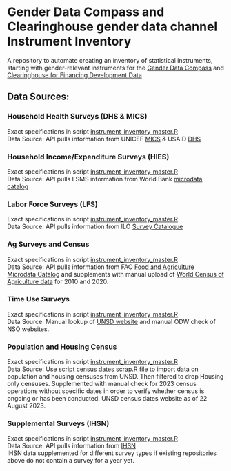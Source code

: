 # Gender Data Compass and Clearinghouse gender data channel Instrument Inventory
A repository to automate creating an inventory of statistical instruments, starting with gender-relevant instruments for the [Gender Data Compass](https://genderdatacompass.org/) and [Clearinghouse for Financing Development Data](https://smartdatafinance.org/)

## Data Sources:
### Household Health Surveys (DHS & MICS)
Exact specifications in script [instrument_inventory_master.R](https://github.com/lnoe10/instrument_inventory/blob/main/instrument_inventory_master.R)  
Data Source: API pulls information from UNICEF [MICS](https://mics.unicef.org/surveys) & USAID [DHS](https://dhsprogram.com/data/available-datasets.cfm)

### Household Income/Expenditure Surveys (HIES)
Exact specifications in script [instrument_inventory_master.R](https://github.com/lnoe10/instrument_inventory/blob/main/instrument_inventory_master.R)  
Data Source: API pulls LSMS information from World Bank [microdata catalog](https://microdata.worldbank.org/index.php/catalog/lsms)

### Labor Force Surveys (LFS)
Exact specifications in script [instrument_inventory_master.R](https://github.com/lnoe10/instrument_inventory/blob/main/instrument_inventory_master.R)  
Data Source: API pulls information from ILO [Survey Catalogue](https://www.ilo.org/surveyLib/index.php/catalog/LFS)

### Ag Surveys and Census
Exact specifications in script [instrument_inventory_master.R](https://github.com/lnoe10/instrument_inventory/blob/main/instrument_inventory_master.R)  
Data Source: API pulls information from FAO [Food and Agriculture Microdata Catalog](https://microdata.fao.org/index.php/catalog) and supplements with manual upload of [World Census of Agriculture data](https://www.fao.org/world-census-agriculture/wcarounds/wca2020/countries2020/en/) for 2010 and 2020.

### Time Use Surveys
Exact specifications in script [instrument_inventory_master.R](https://github.com/lnoe10/instrument_inventory/blob/main/instrument_inventory_master.R)  
Data Source: Manual lookup of [UNSD website](https://unstats.un.org/unsd/gender/timeuse) and manual ODW check of NSO websites.

### Population and Housing Census
Exact specifications in script [instrument_inventory_master.R](https://github.com/lnoe10/instrument_inventory/blob/main/instrument_inventory_master.R)  
Data Source: Use [script census dates scrap.R](https://github.com/lnoe10/instrument_inventory/blob/main/Census%20dates%20scrape.R) file to import data on population and housing censuses from UNSD. Then filtered to drop Housing only censuses. Supplemented with manual check for 2023 census operations without specific dates in order to verify whether census is ongoing or has been conducted. UNSD census dates website as of 22 August 2023.

### Supplemental Surveys (IHSN)
Exact specifications in script [instrument_inventory_master.R](https://github.com/lnoe10/instrument_inventory/blob/main/instrument_inventory_master.R)  
Data Source: API pulls information from [IHSN](https://catalog.ihsn.org/catalog)  
IHSN data supplemented for different survey types if existing repositories above do not contain a survey for a year yet.
